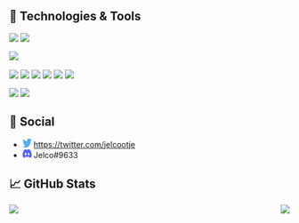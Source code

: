 ## 🔧 Technologies & Tools

![](https://img.shields.io/badge/OS-Windows-informational?style=flat&logo=windows)
![](https://img.shields.io/badge/OS-Ubuntu-informational?style=flat&logo=ubuntu)

![](https://img.shields.io/badge/Editor-Visual_Studio_Code-informational?style=flat&logo=visual_studio_code)

![](https://img.shields.io/badge/Code-Javascript-informational?style=flat&logo=javascript)
![](https://img.shields.io/badge/Code-HTML-informational?style=flat&logo=html5)
![](https://img.shields.io/badge/Code-CSS-informational?style=flat&logo=css3)
![](https://img.shields.io/badge/Code-PHP-informational?style=flat&logo=php)
![](https://img.shields.io/badge/Code-Typescript-informational?style=flat&logo=typescript)
![](https://img.shields.io/badge/Code-GO-informational?style=flat&logo=go)

![](https://img.shields.io/badge/Library-Laravel-informational?style=flat&logo=laravel)
![](https://img.shields.io/badge/Library-React-informational?style=flat&logo=react)

## 📱 Social

- <img width="16" height="16" src="https://raw.githubusercontent.com/Jelcoo/Jelcoo/main/twitter.svg" /> https://twitter.com/jelcootje
- <img width="16" height="16" src="https://raw.githubusercontent.com/Jelcoo/Jelcoo/main/discord.svg" /> Jelco#9633


## 📈 GitHub Stats

<a href="https://github.com/Jelcoo/Jelcoo">
  <img align="left" src="https://github-readme-stats.vercel.app/api/top-langs/?username=Jelcoo&title_color=ffffff&text_color=c9cacc&icon_color=2bbc8a&bg_color=1d1f21" />
</a>
<a href="https://github.com/Jelcoo/Jelcoo">
  <img align="right" src="https://github-readme-stats.vercel.app/api?username=Jelcoo&show_icons=true&line_height=27&count_private=true&title_color=ffffff&text_color=c9cacc&icon_color=2bbc8a&bg_color=1d1f21" />
</a>
